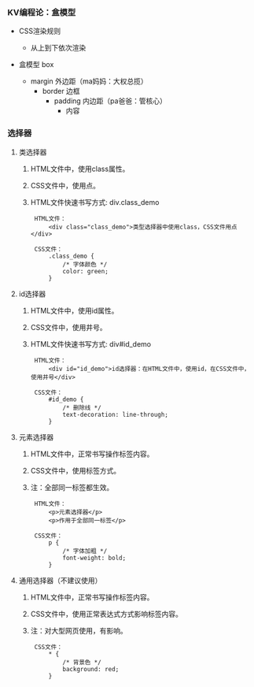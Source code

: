 ### KV编程论：盒模型 ###
- CSS渲染规则
	- 从上到下依次渲染

- 盒模型		box
	- margin	外边距（ma妈妈：大权总揽）
		- border	边框
			- padding	内边距（pa爸爸：管核心）
				- 内容

### 选择器 ###
1. 类选择器
	1. HTML文件中，使用class属性。
	2. CSS文件中，使用点。
	3. HTML文件快速书写方式: div.class_demo

			HTML文件：
				<div class="class_demo">类型选择器中使用class，CSS文件用点</div>
			
			CSS文件：
				.class_demo {
				    /* 字体颜色 */
				    color: green;
				}

2. id选择器
	1. HTML文件中，使用id属性。
	2. CSS文件中，使用井号。
	3. HTML文件快速书写方式: div#id_demo

			HTML文件：
				<div id="id_demo">id选择器：在HTML文件中，使用id，在CSS文件中，使用井号</div>

			CSS文件：
				#id_demo {
				    /* 删除线 */
				    text-decoration: line-through;
				}

3. 元素选择器
	1. HTML文件中，正常书写操作标签内容。
	2. CSS文件中，使用标签方式。
	3. 注：全部同一标签都生效。

			HTML文件：
				<p>元素选择器</p>
    			<p>作用于全部同一标签</p>

			CSS文件：
				p {
				    /* 字体加粗 */
				    font-weight: bold;
				}

4. 通用选择器（不建议使用）
	1. HTML文件中，正常书写操作标签内容。
	2. CSS文件中，使用正常表达式方式影响标签内容。
	3. 注：对大型网页使用，有影响。

			CSS文件：
				* {
				    /* 背景色 */
				    background: red;
				}